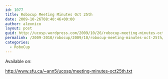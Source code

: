 ```yaml
---
id: 1077
title: Robocup Meeting Minutes Oct 25th
date: 2009-10-26T08:40:46+00:00
author: alexnico
layout: post
guid: http://ucosp.wordpress.com/2009/10/26/robocup-meeting-minutes-oct-25th/
permalink: /2009-2010/robocup/2009/10/robocup-meeting-minutes-oct-25th/
categories:
  - RoboCup
---
```

Available on:

http://www.sfu.ca/~ann5/ucosp/meeting-minutes-oct25th.txt